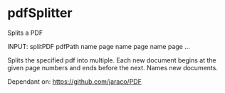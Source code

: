 # pdfSplitter
Splits a PDF

INPUT: splitPDF pdfPath name page name page name page ...

Splits the specified pdf into multiple. Each new
document begins at the given page numbers and ends
before the next. Names new documents.

Dependant on: https://github.com/jaraco/PDF

